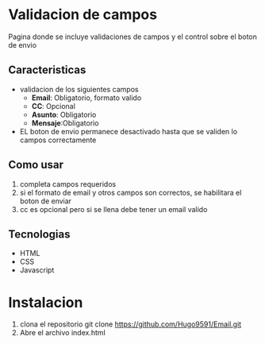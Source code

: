 # Validacion de campos
Pagina donde se incluye validaciones de campos y el control sobre el boton de envio

## Caracteristicas
- validacion de los siguientes campos
  - **Email**: Obligatorio, formato valido
  - **CC**: Opcional
  - **Asunto**: Obligatorio
  - **Mensaje**:Obligatorio
- EL boton de envio permanece desactivado hasta que se validen lo campos correctamente

## Como usar
1. completa campos requeridos
2. si el formato de email y otros campos son correctos, se habilitara el boton de enviar
3. cc es opcional pero si se llena debe tener un email valido

## Tecnologias
- HTML
- CSS
- Javascript

# Instalacion
1. clona el repositorio
  git clone https://github.com/Hugo9591/Email.git
2. Abre el archivo index.html

